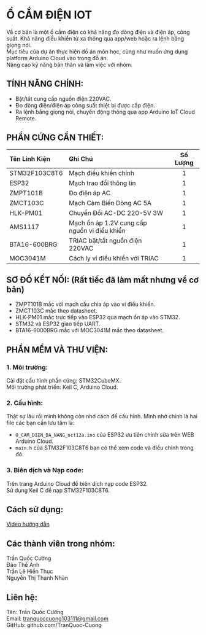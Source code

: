 # Ổ CẮM ĐIỆN IOT  
Về cơ bản là một ổ cắm điện có khả năng đo dòng điện và điện áp, công suất. Khả năng điều khiển từ xa thông qua app/web hoặc ra lệnh bằng giọng nói.  
Mục tiêu của dự án thực hiện đồ án môn học, cũng như muốn ứng dụng platform Arduino Cloud vào trong đồ án.  
Nâng cao kỹ năng bản thân và làm việc với nhóm.  

## TÍNH NĂNG CHÍNH:  
- Bật/tắt cung cấp nguồn điện 220VAC.  
- Đo dòng điện/điện áp công suất thiệt bị được cấp điện.  
- Ra lệnh bằng giọng nói, chuyển động thông qua app Arduino IoT Cloud Remote.  
  
## PHẦN CỨNG CẦN THIẾT:  
| Tên Linh Kiện | Ghi Chú | Số Lượng |
| :--- | :--- | :---: |
| STM32F103C8T6 | Mạch điều khiển chính | 1 |
| ESP32 | Mạch trao đổi thông tin | 1 |  
| ZMPT101B | Đo điện áp AC | 1 |
| ZMCT103C | Mạch Cảm Biến Dòng AC 5A | 1 |
| HLK-PM01 | Chuyển Đổi AC-DC 220-5V 3W | 1 |
| AMS1117 | Mạch ổn áp 1.2V cung cấp nguồn vi điều khiển | 1 | 
| BTA16-600BRG | TRIAC bật/tắt nguồn điện 220VAC | 1 |
| MOC3041M | Cách ly vi điều khiển với TRIAC | 1 |

## SƠ ĐỒ KẾT NỐI: (Rất tiếc đã làm mất nhưng về cơ bản)  
- ZMPT101B mắc vời mạch cầu chia áp vào vi điều khiển.  
- ZMCT103C mắc theo datasheet.  
- HLK-PM01 mắc trực tiếp vào ESP32 qua mạch ổn áp vào STM32.  
- STM32 và ESP32 giao tiếp UART.  
- BTA16-6000BRG mắc với MOC3041M mắc theo datasheet.  
  
## PHẦN MỀM VÀ THƯ VIỆN:  
### 1. Môi trường:  
Cài đặt cấu hình phần cứng: STM32CubeMX.  
Môi trường phát triển: Keil C, Arduino Cloud.   

### 2. Cấu hình:  
Thật sự lâu rồi mình không còn nhớ cách để cấu hình. Mình nhớ chính là hai file các bạn cần lưu tâm là:  
- `O_CAM_DIEN_DA_NANG_oct12a.ino` của ESP32 ưu tiên chỉnh sữa trên WEB Arduino Cloud.  
- `main.h` của STM32F103C8T6 bạn có thể xem code và điều chỉnh trong đó.  

### 3. Biên dịch và Nạp code:  
Trên trang Arduino Cloud để biên dịch nạp code ESP32.  
Sử dụng Keil C để nạp STM32F103C8T6.  

## Cách sử dụng:  
[Video hướng dẫn](https://youtu.be/Entkjo6MZXI)  

## Các thành viên trong nhóm:
Trần Quốc Cường  
Đào Thế Anh  
Trần Lê Hiền Thục  
Nguyễn Thị Thanh Nhàn

## Liên hệ:
Tên: Trần Quốc Cường  
Email: tranquoccuong103111@gmail.com  
GitHub: github.com/TranQuoc-Cuong
  



